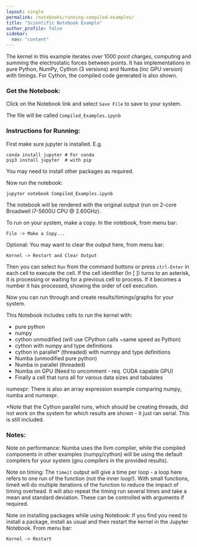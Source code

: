 ```yaml
---
layout: single
permalink: /notebooks/running-compiled-examples/
title: "Scientific Notebook Example"
author_profile: false
sidebar:
  nav: "content"
---
```


<!-- ## Scientific Notebook Example -->

The kernel in this example iterates over 1000 point charges, computing and summing the electrostatic forces between points. It has implementations in pure Python, NumPy, Cython (3 versions) and Numba (inc GPU version) with timings. For Cython, the compiled code generated is also shown.

### Get the Notebook:

Click on the Notebook link and select `Save File` to save to your system.

The file will be called `Compiled_Examples.ipynb`


### Instructions for Running:

First make sure jupyter is installed. E.g.

    conda install jupyter # For conda
    pip3 install jupyter  # with pip
    
You may need to install other packages as required.

Now run the notebook:

    jupyter notebook Compiled_Examples.ipynb

The notebook will be rendered with the original output (run on 2-core Broadwell i7-5600U CPU @ 2.60GHz).

To run on your system, make a copy. In the notebook, from menu bar:

    File -> Make a Copy...

Optional: You may want to clear the output here, from menu bar:

    Kernel -> Restart and Clear Output
    
Then you can select `Run` from the command buttons or press `ctrl-Enter` in each cell to execute the cell. If the cell identifier (In [ ]) turns to an asterisk, it is processing or waiting for a previous cell to process. If it becomes a number it has processed, showing the order of cell execution.

Now you can run through and create results/timings/graphs for your system.
 
This Notebook includes cells to run the kernel with:

 - pure python
 - numpy
 - cython unmodified (will use CPython calls ~same speed as Python)
 - cython with numpy and type definitions
 - cython in parallel* (threaded) with numnpy and type definitions
 - Numba (unmodified pure python)
 - Numba in parallel (threaded)
 - Numba on GPU (Need to uncomment - req. CUDA capable GPU)
 - Finally a cell that runs all for varous data sizes and tabulates

numexpr:
There is also an array expression example comparing numpy, numba and numexpr.

*Note that the Cython parallel runs, which should be creating threads, did not work on the system for which results are shown - it just ran serial. This is still included.


### Notes:

Note on performance: Numba uses the llvm compiler, while the compiled components in other examples (numpy/cython) will be using the default compilers for your system (gnu compilers in the provided results).

Note on timing: The `timeit` output will give a time per loop - a loop here refers to one run of the function (not the inner loop!). With small functions, timeit will do multiple iterations of the function to reduce the impact of timing overhead. It will also repeat the timing run several times and take a mean and standard deviation. These can be controlled with arguments if required.

Note on installing packages while using Notebook: If you find you need to install a package, install as usual and then restart the kernel in the Jupyter Notebook. From menu bar:

    Kernel -> Restart

